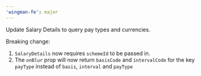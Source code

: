 ```yaml
---
'wingman-fe': major
---
```


Update Salary Details to query pay types and currencies.

Breaking change:
1. `SalaryDetails` now requires `schemeId` to be passed in.
2. The `onBlur` prop will now return `basisCode` and `intervalCode` for the key `payType` instead of `basis`, `interval` and `payType`

